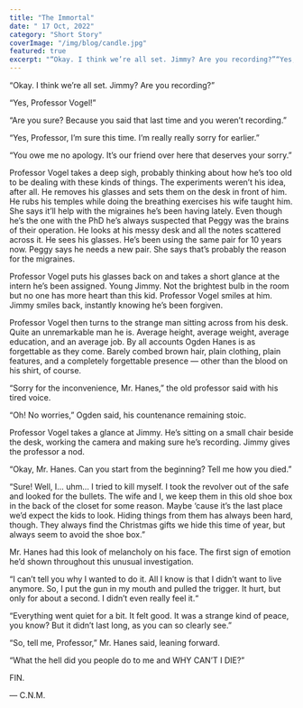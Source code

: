 ```yaml
---
title: "The Immortal"
date: " 17 Oct, 2022"
category: "Short Story"
coverImage: "/img/blog/candle.jpg"
featured: true
excerpt: "“Okay. I think we’re all set. Jimmy? Are you recording?”“Yes, Professor Vogel!”“Are you sure? Because you said that last time and you weren’t recording.”“Yes, Professor, I’m sure this time. I’m really really sorry for earlier.”“You owe me no apology. It’s our friend over here that deserves your sorry.”Professor Vogel takes a deep sigh, probably thinking about how he’s too old to b"
---
```


“Okay. I think we’re all set. Jimmy? Are you recording?”

“Yes, Professor Vogel!”

“Are you sure? Because you said that last time and you weren’t recording.”

“Yes, Professor, I’m sure this time. I’m really really sorry for earlier.”

“You owe me no apology. It’s our friend over here that deserves your sorry.”

Professor Vogel takes a deep sigh, probably thinking about how he’s too old to be dealing with these kinds of things. The experiments weren’t his idea, after all. He removes his glasses and sets them on the desk in front of him. He rubs his temples while doing the breathing exercises his wife taught him. She says it’ll help with the migraines he’s been having lately. Even though he’s the one with the PhD he’s always suspected that Peggy was the brains of their operation. He looks at his messy desk and all the notes scattered across it. He sees his glasses. He’s been using the same pair for 10 years now. Peggy says he needs a new pair. She says that’s probably the reason for the migraines.

Professor Vogel puts his glasses back on and takes a short glance at the intern he’s been assigned. Young Jimmy. Not the brightest bulb in the room but no one has more heart than this kid. Professor Vogel smiles at him. Jimmy smiles back, instantly knowing he’s been forgiven.

Professor Vogel then turns to the strange man sitting across from his desk. Quite an unremarkable man he is. Average height, average weight, average education, and an average job. By all accounts Ogden Hanes is as forgettable as they come. Barely combed brown hair, plain clothing, plain features, and a completely forgettable presence — other than the blood on his shirt, of course.

“Sorry for the inconvenience, Mr. Hanes,” the old professor said with his tired voice.

“Oh! No worries,” Ogden said, his countenance remaining stoic.

Professor Vogel takes a glance at Jimmy. He’s sitting on a small chair beside the desk, working the camera and making sure he’s recording. Jimmy gives the professor a nod.

“Okay, Mr. Hanes. Can you start from the beginning? Tell me how you died.”

“Sure! Well, I… uhm… I tried to kill myself. I took the revolver out of the safe and looked for the bullets. The wife and I, we keep them in this old shoe box in the back of the closet for some reason. Maybe ‘cause it’s the last place we’d expect the kids to look. Hiding things from them has always been hard, though. They always find the Christmas gifts we hide this time of year, but always seem to avoid the shoe box.”

Mr. Hanes had this look of melancholy on his face. The first sign of emotion he’d shown throughout this unusual investigation.

“I can’t tell you why I wanted to do it. All I know is that I didn’t want to live anymore. So, I put the gun in my mouth and pulled the trigger. It hurt, but only for about a second. I didn’t even really feel it.“

“Everything went quiet for a bit. It felt good. It was a strange kind of peace, you know? But it didn’t last long, as you can so clearly see.”

“So, tell me, Professor,” Mr. Hanes said, leaning forward.

“What the hell did you people do to me and WHY CAN’T I DIE?”

FIN.

— C.N.M.
